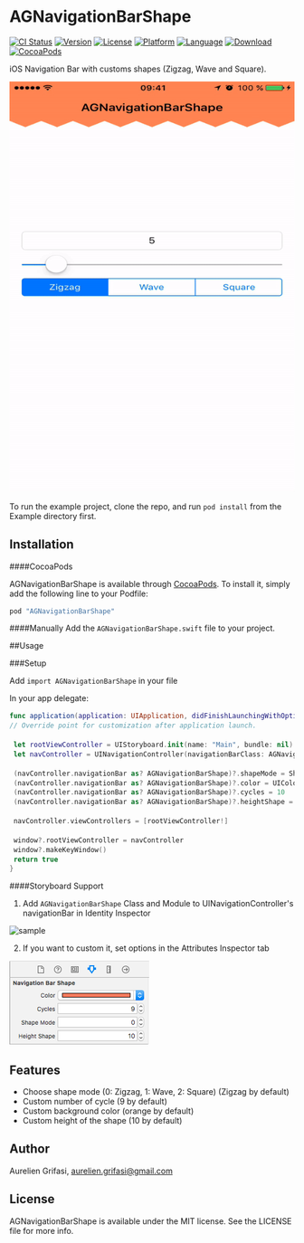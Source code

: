 # AGNavigationBarShape

[![CI Status](https://img.shields.io/travis/grifas/AGNavigationBarShape.svg?style=flat)](https://travis-ci.org/grifas/AGNavigationBarShape)
[![Version](https://img.shields.io/cocoapods/v/AGNavigationBarShape.svg?style=flat)](http://cocoapods.org/pods/AGNavigationBarShape)
[![License](https://img.shields.io/cocoapods/l/AGNavigationBarShape.svg?style=flat)](http://cocoapods.org/pods/AGNavigationBarShape)
[![Platform](https://img.shields.io/cocoapods/p/AGNavigationBarShape.svg?style=flat)](http://cocoapods.org/pods/AGNavigationBarShape)
[![Language](https://img.shields.io/badge/language-swift-brightgreen.svg?style=flat)](https://developer.apple.com/swift)
[![Download](https://img.shields.io/cocoapods/at/AGNavigationBarShape.svg?style=flat)]()
[![CocoaPods](https://img.shields.io/cocoapods/dt/AGNavigationBarShape.svg?style=flat)]()

iOS Navigation Bar with customs shapes (Zigzag, Wave and Square).

![sample](Screenshots/screenshot.gif)

To run the example project, clone the repo, and run `pod install` from the Example directory first.

## Installation

####CocoaPods

AGNavigationBarShape is available through [CocoaPods](http://cocoapods.org). To install
it, simply add the following line to your Podfile:

```ruby
pod "AGNavigationBarShape"
```

####Manually
Add the `AGNavigationBarShape.swift` file to your project. 

##Usage

###Setup

Add `import AGNavigationBarShape` in your file

In your app delegate:

```swift
func application(application: UIApplication, didFinishLaunchingWithOptions launchOptions: [NSObject: AnyObject]?) -> Bool {
// Override point for customization after application launch.

 let rootViewController = UIStoryboard.init(name: "Main", bundle: nil).instantiateInitialViewController()
 let navController = UINavigationController(navigationBarClass: AGNavigationBarShape.self, toolbarClass: nil)
 
 (navController.navigationBar as? AGNavigationBarShape)?.shapeMode = ShapeMode.wave.rawValue
 (navController.navigationBar as? AGNavigationBarShape)?.color = UIColor.purple
 (navController.navigationBar as? AGNavigationBarShape)?.cycles = 10
 (navController.navigationBar as? AGNavigationBarShape)?.heightShape = 15
 
 navController.viewControllers = [rootViewController!]
 
 window?.rootViewController = navController
 window?.makeKeyWindow()
 return true
}
```

####Storyboard Support

1. Add `AGNavigationBarShape` Class and Module to UINavigationController's navigationBar in Identity Inspector

![sample](Screenshots/screenshot1.png)

2. If you want to custom it, set options in the Attributes Inspector tab

![sample](Screenshots/screenshot2.png)

## Features
-  Choose shape mode (0: Zigzag, 1: Wave, 2: Square) (Zigzag by default)
-  Custom number of cycle (9 by default)
-  Custom background color (orange by default) 
-  Custom height of the shape (10 by default) 

## Author

Aurelien Grifasi, aurelien.grifasi@gmail.com

## License

AGNavigationBarShape is available under the MIT license. See the LICENSE file for more info.
